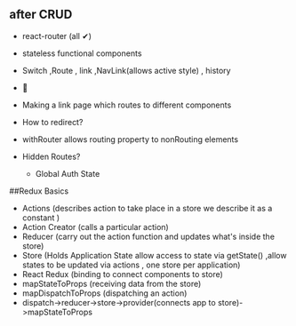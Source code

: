 ## after CRUD

* react-router  (all ✔)
* stateless functional components  

* Switch ,Route , link ,NavLink(allows active style) , history  
* <span role="img" aria-label="sheep">🐑</span>  
* Making a link page which routes to different components
* How to redirect?  
* withRouter allows routing property to nonRouting elements  



* Hidden Routes?
    * Global Auth State




##Redux Basics
* Actions (describes action to take place in a store we describe it as a constant )   
* Action Creator (calls a particular action)
* Reducer (carry out the action function and updates what's inside the store)
* Store (Holds Application State allow access to state via getState() ,allow states to be updated via actions , one store per application)  
* React Redux (binding to connect components to store)
* mapStateToProps (receiving data from the store)
* mapDispatchToProps (dispatching an action)
* dispatch->reducer->store->provider(connects app to store)->mapStateToProps


